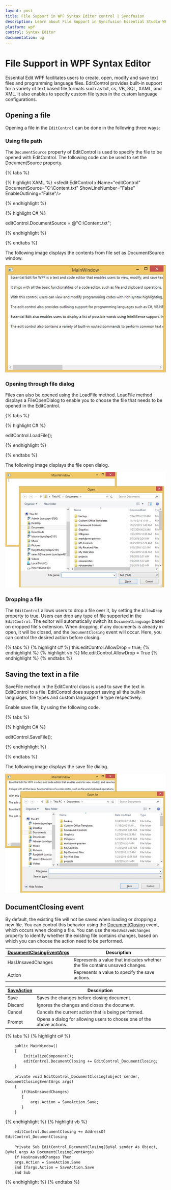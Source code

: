 ```yaml
---
layout: post 
title: File Support in WPF Syntax Editor control | Syncfusion
description: Learn about File Support in Syncfusion Essential Studio WPF Syntax Editor control, its elements and more.
platform: wpf
control: Syntax Editor
documentation: ug
---
```


# File Support in WPF Syntax Editor

Essential Edit WPF facilitates users to create, open, modify and save text files and programming language files. EditControl provides built-in support for a variety of text based file formats such as txt, cs, VB, SQL, XAML, and XML. It also enables to specify custom file types in the custom language configurations.

## Opening a file

Opening a file in the `EditControl` can be done in the following three ways:

### Using file path

The `DocumentSource` property of EditControl is used to specify the file to be opened with EditControl. The following code can be used to set the DocumentSource property.

{% tabs %}

{% highlight XAML %}
<sfedit:EditControl x:Name="editControl" DocumentSource="C:\Content.txt" ShowLineNumber="False" EnableOutlining="False"/>



{% endhighlight %}



{% highlight C# %}

editControl.DocumentSource = @"C:\Content.txt";

{% endhighlight %}

{% endtabs %}

The following image displays the contents from file set as DocumentSource window.

![WPF Syntax Editor Open a File Using File Path](file-support_images/wpf-syntax-editor-open-file.jpeg)

### Opening through file dialog

Files can also be opened using the LoadFile method. LoadFile method displays a FileOpenDialog to enable you to choose the file that needs to be opened in the EditControl.

{% tabs %}

{% highlight C# %}

editControl.LoadFile();

{% endhighlight %}

{% endtabs %}

The following image displays the file open dialog.

![WPF Syntax Editor Open a File Using Open File Dialog](file-support_images/wpf-syntax-editor-open-file-dialog.jpeg)

### Dropping a file
The `EditControl` allows users to drop a file over it, by setting the `AllowDrop` property to true. Users can drop any type of file supported in the `EditControl`. The editor will automatically switch its `DocumentLanguage` based on dropped file's extension. When dropping, if any documents is already in open, it will be closed, and the `DocumentClosing` event will occur. Here, you can control the desired action before closing.

{% tabs %}
{% highlight c# %}
this.editControl.AllowDrop = true;
{% endhighlight %}
{% highlight vb %}
Me.editControl.AllowDrop = True
{% endhighlight %}
{% endtabs %} 

## Saving the text in a file

SaveFile method in the EditControl class is used to save the text in EditControl to a file. EditControl does support saving all the built-in languages, file types and custom language file type respectively.

Enable save file, by using the following code.

{% tabs %}

{% highlight C# %}

editControl.SaveFile();



{% endhighlight %}

{% endtabs %}

The following image displays the save file dialog.

![WPF Syntax Editor Saving Using Save File Dialog](file-support_images/wpf-syntax-editor-save-file-dialog.jpeg)

## DocumentClosing event
By default, the existing file will not be saved when loading or dropping a new file. You can control this behavior using the [DocumentClosing](https://help.syncfusion.com/cr/wpf/Syncfusion.Windows.Edit.EditControl.html) event, which occurs when closing a file. You can use the `HasUnsavedChanges` property to identify whether the existing file contains changes, based on which you can choose the action need to be performed.

| [DocumentClosingEventArgs](https://help.syncfusion.com/cr/wpf/Syncfusion.Windows.Edit.DocumentClosingEventArgs.html) | Description |
|---------------|-------------|
| HasUnsavedChanges | Represents a value that indicates whether the file contains unsaved changes. |
| Action| Represents a value to specify the save actions.|

| [SaveAction](https://help.syncfusion.com/cr/wpf/Syncfusion.Windows.Edit.SaveAction.html) | Description |
|---|---|
| Save | Saves the changes before closing document. |
| Discard | Ignores the changes and closes the document. |
| Cancel | Cancels the current action that is being performed. |
| Prompt | Opens a dialog for allowing users to choose one of the above actions. |

{% tabs %}
{% highlight c# %}

        public MainWindow()
        {
            InitializeComponent();
            editControl.DocumentClosing += EditControl_DocumentClosing;
        }

        private void EditControl_DocumentClosing(object sender, DocumentClosingEventArgs args)
        {
           if(HasUnsavedChanges)
           {
               args.Action = SaveAction.Save;
           }
        }

{% endhighlight %}
{% highlight vb %}
        
        editControl.DocumentClosing += AddressOf EditControl_DocumentClosing

        Private Sub EditControl_DocumentClosing(ByVal sender As Object, ByVal args As DocumentClosingEventArgs)
        If HasUnsavedChanges Then
        args.Action = SaveAction.Save
        End Ifargs.Action = SaveAction.Save
        End Sub

{% endhighlight %}
{% endtabs %}   

